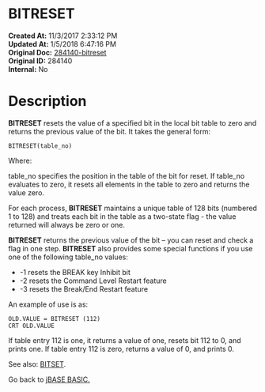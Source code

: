 # BITRESET

**Created At:** 11/3/2017 2:33:12 PM  
**Updated At:** 1/5/2018 6:47:16 PM  
**Original Doc:** [284140-bitreset](https://docs.jbase.com/36868-jbase-basic/284140-bitreset)  
**Original ID:** 284140  
**Internal:** No  


# Description

**BITRESET** resets the value of a specified bit in the local bit table to zero and returns the previous value of the bit. It takes the general form:

```
BITRESET(table_no)
```

Where:

table\_no specifies the position in the table of the bit for reset. If table\_no evaluates to zero, it resets all elements in the table to zero and returns the value zero.

For each process, **BITRESET** maintains a unique table of 128 bits (numbered 1 to 128) and treats each bit in the table as a two-state flag - the value returned will always be zero or one.

**BITRESET** returns the previous value of the bit – you can reset and check a flag in one step. **BITRESET** also provides some special functions if you use one of the following table\_no values:

- -1 resets the BREAK key Inhibit bit
- -2 resets the Command Level Restart feature
- -3 resets the Break/End Restart feature


An example of use is as:

```
OLD.VALUE = BITRESET (112)
CRT OLD.VALUE
```

If table entry 112 is one, it returns a value of one, resets bit 112 to 0, and prints one. If table entry 112 is zero, returns a value of 0, and prints 0.



See also: [BITSET](./../bitset).

Go back to [jBASE BASIC.](./../jbase-basic-programmers-reference-guide)
